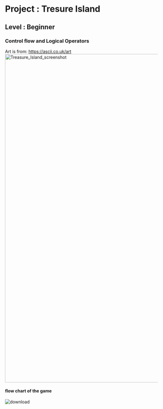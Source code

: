 # Project : Tresure Island
## Level : Beginner
### Control flow and Logical Operators

Art is from: https://ascii.co.uk/art
<img width="1078" alt="Treasure_Island_screenshot" src="https://user-images.githubusercontent.com/81766272/205520794-9dea7c7b-6855-4ccb-a812-b44b5fd12a77.png">

#### flow chart of the game

![download](https://user-images.githubusercontent.com/81766272/205521093-c9e46649-9c24-4e93-8978-80adf5c693a3.png)
